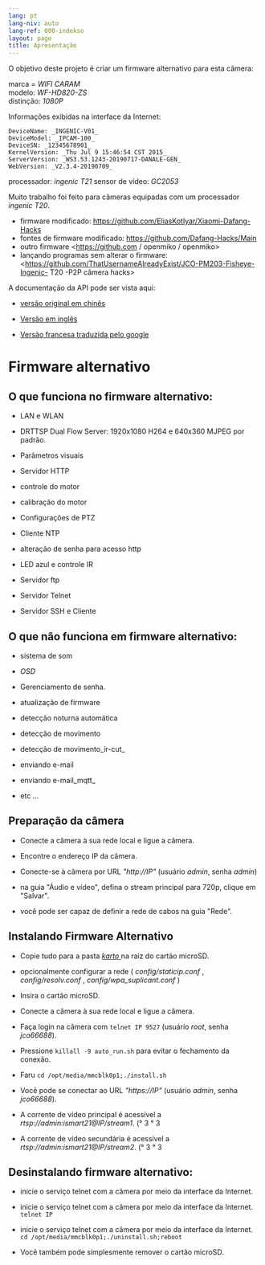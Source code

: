 ```yaml
---
lang: pt
lang-niv: auto
lang-ref: 000-indekso
layout: page
title: Apresentação
---
```


O objetivo deste projeto é criar um firmware alternativo para esta câmera:

marca = _WIFI CARAM_  
modelo: _WF-HD820-ZS_  
distinção: _1080P_

Informações exibidas na interface da Internet:
```
DeviceName: _INGENIC-V01_
DeviceModel: _IPCAM-100_
DeviceSN: _12345678901_
KernelVersion: _Thu Jul 9 15:46:54 CST 2015_
ServerVersion: _WS3.53.1243-20190717-DANALE-GEN_
WebVersion: _V2.3.4-20190709_
```

processador: _ingenic T21_
sensor de vídeo: _GC2053_

Muito trabalho foi feito para câmeras equipadas com um processador _ingenic T20_.
* firmware modificado: <https://github.com/EliasKotlyar/Xiaomi-Dafang-Hacks>
* fontes de firmware modificado: <https://github.com/Dafang-Hacks/Main>
* outro firmware <https://github.com / openmiko / openmiko>
* lançando programas sem alterar o firmware: <https://github.com/ThatUsernameAlreadyExist/JCO-PM203-Fisheye-Ingenic- T20 -P2P câmera hacks>

A documentação da API pode ser vista aqui:  
* [versão original em chinês](../zh/includes.zh/html/)


* [Versão em inglês](../en/includes.en/html/)


* [Versão francesa traduzida pelo google](../fr/includes.fr/html/)



# Firmware alternativo

## O que funciona no firmware alternativo:

* LAN e WLAN


* DRTTSP Dual Flow Server: 1920x1080 H264 e 640x360 MJPEG por padrão.


* Parâmetros visuais


* Servidor HTTP


* controle do motor


* calibração do motor


* Configurações de PTZ


* Cliente NTP


* alteração de senha para acesso http


* LED azul e controle IR


* Servidor ftp


* Servidor Telnet


* Servidor SSH e Cliente



## O que não funciona em firmware alternativo:

* sistema de som


* _OSD_


* Gerenciamento de senha.


* atualização de firmware


* detecção noturna automática


* detecção de movimento


* detecção de movimento_ir-cut_


* enviando e-mail


* enviando e-mail_mqtt_


* etc ...



## Preparação da câmera

* Conecte a câmera à sua rede local e ligue a câmera.


* Encontre o endereço IP da câmera.


* Conecte-se à câmera por URL _"http://IP"_ (usuário _admin_, senha _admin_)


* na guia "Áudio e vídeo", defina o stream principal para 720p, clique em "Salvar".


* você pode ser capaz de definir a rede de cabos na guia "Rede".



## Instalando Firmware Alternativo

* Copie tudo para a pasta [ _karto_ ](https://github.com/jmichault/ipcam-100/tree/master/karto) na raiz do cartão microSD.


* opcionalmente configurar a rede ( _config/staticip.conf_ , _config/resolv.conf_ , _config/wpa_suplicant.conf_ )


* Insira o cartão microSD.


* Conecte a câmera à sua rede local e ligue a câmera.


* Faça login na câmera com `telnet IP 9527` (usuário _root_, senha _jco66688_).


* Pressione `killall -9 auto_run.sh` para evitar o fechamento da conexão.


* Faru `cd /opt/media/mmcblk0p1;./install.sh`


* Você pode se conectar ao URL _"https://IP"_ (usuário _admin_, senha _jco66688_).


* A corrente de vídeo principal é acessível a _rtsp://admin:ismart21@IP/stream1_. (° 3 ° 3


* A corrente de vídeo secundária é acessível a _rtsp://admin:ismart21@IP/stream2_. (° 3 ° 3



## Desinstalando firmware alternativo:

* inicie o serviço telnet com a câmera por meio da interface da Internet.


* inicie o serviço telnet com a câmera por meio da interface da Internet. `telnet IP` 


* inicie o serviço telnet com a câmera por meio da interface da Internet. `cd /opt/media/mmcblk0p1;./uninstall.sh;reboot`



* Você também pode simplesmente remover o cartão microSD.



